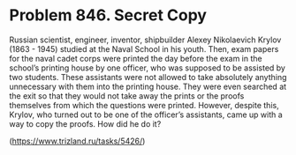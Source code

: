 # Problem 846. Secret Copy

Russian scientist, engineer, inventor, shipbuilder Alexey Nikolaevich Krylov (1863 - 1945) studied at the Naval School in his youth. Then, exam papers for the naval cadet corps were printed the day before the exam in the school’s printing house by one officer, who was supposed to be assisted by two students. These assistants were not allowed to take absolutely anything unnecessary with them into the printing house. They were even searched at the exit so that they would not take away the prints or the proofs themselves from which the questions were printed. However, despite this, Krylov, who turned out to be one of the officer’s assistants, came up with a way to copy the proofs. How did he do it?

(https://www.trizland.ru/tasks/5426/)